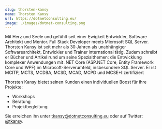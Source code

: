 ```yaml
---
slug: thorsten-kansy
name: Thorsten Kansy
url: https://dotnetconsulting.eu/
image: ./images/dotnet-consulting.png
---
```

Mit Herz und Seele und gefühlt seit einer Ewigkeit Entwickler, Software Architekt und Mentor. Full Stack Developer meets Microsoft SQL Server. Thorsten Kansy ist seit mehr als 30 Jahren als unabhängiger Softwarearchitekt, Entwickler und Trainer international tätig. Zudem schreibt er Bücher und Artikel rund um seine Spezialthemen: die Entwicklung komplexer Anwendungen mit .NET Core (ASP.NET Core, Entity Framework Core und WPF) im Microsoft-Serverumfeld, insbesondere SQL Server. Er ist MCITP, MCTS, MCDBA, MCSD, MCAD, MCPD und MCSE+I zertifiziert

Thorsten Kansy bietet seinen Kunden einen individuellen Boost für ihre Projekte:

   * Workshops
   * Beratung
   * Projektbegleitung

Sie erreichen ihn unter [tkansy@dotnetconsulting.eu](mailto:tkansy@dotnetconsulting.eu) oder auf Twitter: [@tkansy](https://twitter.com/tkansy).
